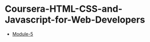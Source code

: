 # Coursera-HTML-CSS-and-Javascript-for-Web-Developers




* [Module-5](https://SagarSM1803.github.io/mod5_soln/Assignments/module-5/index.html)
